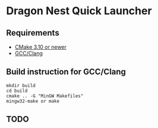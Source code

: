 # Dragon Nest Quick Launcher

## Requirements
- [CMake 3.10 or newer](https://cmake.org/)
- [GCC/Clang](https://winlibs.com/)

## Build instruction for GCC/Clang
```
mkdir build
cd build
cmake .. -G "MinGW Makefiles"
mingw32-make or make
```

## TODO